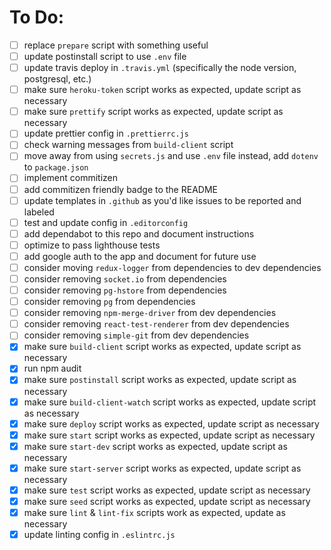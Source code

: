 # To Do:

* [ ] replace `prepare` script with something useful
* [ ] update postinstall script to use `.env` file
* [ ] update travis deploy in `.travis.yml` (specifically the node version, postgresql, etc.)
* [ ] make sure `heroku-token` script works as expected, update script as necessary
* [ ] make sure `prettify` script works as expected, update script as necessary
* [ ] update prettier config in `.prettierrc.js`
* [ ] check warning messages from `build-client` script
* [ ] move away from using `secrets.js` and use `.env` file instead, add `dotenv` to `package.json`
* [ ] implement commitizen
* [ ] add commitizen friendly badge to the README
* [ ] update templates in `.github` as you'd like issues to be reported and labeled
* [ ] test and update config in `.editorconfig`
* [ ] add dependabot to this repo and document instructions
* [ ] optimize to pass lighthouse tests
* [ ] add google auth to the app and document for future use
* [ ] consider moving `redux-logger` from dependencies to dev dependencies
* [ ] consider removing `socket.io` from dependencies
* [ ] consider removing `pg-hstore` from dependencies
* [ ] consider removing `pg` from dependencies
* [ ] consider removing `npm-merge-driver` from dev dependencies
* [ ] consider removing `react-test-renderer` from dev dependencies
* [ ] consider removing `simple-git` from dev dependencies
* [x] make sure `build-client` script works as expected, update script as necessary
* [x] run npm audit
* [x] make sure `postinstall` script works as expected, update script as necessary
* [x] make sure `build-client-watch` script works as expected, update script as necessary
* [x] make sure `deploy` script works as expected, update script as necessary
* [x] make sure `start` script works as expected, update script as necessary
* [x] make sure `start-dev` script works as expected, update script as necessary
* [x] make sure `start-server` script works as expected, update script as necessary
* [x] make sure `test` script works as expected, update script as necessary
* [x] make sure `seed` script works as expected, update script as necessary
* [x] make sure `lint` & `lint-fix` scripts work as expected, update as necessary
* [x] update linting config in `.eslintrc.js`
